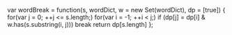 var wordBreak = function(s, wordDict, w = new Set(wordDict), dp = [true]) {
for(var j = 0; ++j <= s.length;)
for(var i = -1; ++i < j;)
if (dp[j] = dp[i] & w.has(s.substring(i, j))) break
return dp[s.length]
};
